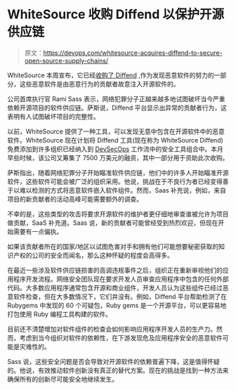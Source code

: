 # WhiteSource 收购 Diffend 以保护开源供应链

> 原文：<https://devops.com/whitesource-acquires-diffend-to-secure-open-source-supply-chains/>

WhiteSource 本周宣布，它已经[收购了 Diffend](https://www.prnewswire.com/news-releases/whitesource-acquires-diffend-to-provide-software-supply-chain-security-301272255.html) ,作为发现恶意软件的努力的一部分，这些恶意软件是由恶意行为的贡献者故意注入开源软件的。

公司首席执行官 Rami Sass 表示，网络犯罪分子正越来越多地试图破坏当今严重依赖开源项目的软件供应链。萨斯说，Diffend 平台显示出异常的贡献者行为，这表明有人试图破坏项目的完整性。

以前，WhiteSource 提供了一种工具，可以发现无意中包含在开源软件中的恶意软件。WhiteSource 现在计划将 Diffend 工具(现在称为 WhiteSource Diffend)免费添加到许多组织已经纳入到 [DevSecOps](https://devops.com/?s=DevSecOps) 工作流中的安全工具组合中。本月早些时候，该公司又筹集了 7500 万美元的融资，其中一部分用于资助此次收购。

萨斯指出，随着网络犯罪分子开始瞄准软件供应链，他们中的许多人开始瞄准开源软件，这些软件可能会被广泛的组织采用。他说，挑战在于不良行为者已经变得善于以难以检测的方式将恶意软件嵌入软件组件。然而，Saas 补充说，例如，来自项目的新贡献者的活动高峰可能需要额外的调查。

不幸的是，这些类型的攻击将要求开源软件的维护者更仔细地审查谁被允许为项目做贡献，SaaS 补充道。Saas 说，新的贡献者可能曾经受到热烈欢迎，但现在开始需要有一点偏执。

如果该贡献者所在的国家/地区以试图危害对手和拥有他们可能想要秘密获取的知识产权的公司的安全而闻名，那么这种怀疑的程度会高得多。

在最近一些涉及软件供应链损害的高调违规事件之后，组织正在重新审视他们的应用程序开发流程。网络安全团队现在要求开发人员审查应用程序中包含的任何外部代码。大多数应用程序通常包含开源和商业组件，开发人员认为这些组件已经过恶意软件检查，但在大多数情况下，它们并没有。例如，Diffend 平台帮助检测了在 Rubygems 中发现的 60 个可疑包，Ruby gems 是一个开源平台，可以更容易地打包使用 Ruby 编程工具构建的软件。

目前还不清楚增加对软件组件的检查会如何影响应用程序开发人员的生产力。然而，考虑到当今组织对软件的依赖性，在下游发现危及应用程序安全的恶意软件可能是灾难性的。

Sass 说，这些安全问题是否会导致对开源软件的依赖普遍下降，这是值得怀疑的。他说，有效推动软件创新没有真正的替代方案。现在的挑战是找到一种方法来确保所有的创新尽可能安全地继续发生。